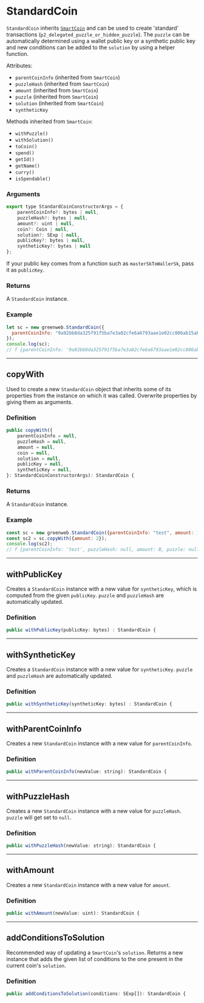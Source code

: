 # StandardCoin

`StandardCoin` inherits [`SmartCoin`](smart-coin.md) and can be used to create 'standard' transactions (`p2_delegated_puzzle_or_hidden_puzzle`). The `puzzle` can be automatically determined using a wallet public key or a synthetic public key and new conditions can be added to the `solution` by using a helper function.


Attributes:

  - `parentCoinInfo` (inherited from `SmartCoin`)
  - `puzzleHash` (inherited from `SmartCoin`)
  - `amount` (inherited from `SmartCoin`)
  - `puzzle` (inherited from `SmartCoin`)
  - `solution` (inherited from `SmartCoin`)
  - `syntheticKey`

Methods inherited from `SmartCoin`:

  - `withPuzzle()`
  - `withSolution()`
  - `toCoin()`
  - `spend()`
  - `getId()`
  - `getName()`
  - `curry()`
  - `isSpendable()`

### Arguments

```js
export type StandardCoinConstructorArgs = {
    parentCoinInfo?: bytes | null,
    puzzleHash?: bytes | null,
    amount?: uint | null,
    coin?: Coin | null,
    solution?: SExp | null,
    publicKey?: bytes | null,
    syntheticKey?: bytes | null
};
```

If your public key comes from a function such as `masterSkToWallerSk`, pass it as `publicKey`.

### Returns

A `StandardCoin` instance.

### Example

```js
let sc = new greenweb.StandardCoin({
  parentCoinInfo: "9a92bb8da325f91f5ba7e3a02cfe6a6793aae1e02cc806ab15abaa31e834ba84",
});
console.log(sc);
// f {parentCoinInfo: '9a92bb8da325f91f5ba7e3a02cfe6a6793aae1e02cc806ab15abaa31e834ba84', puzzleHash: null, amount: null, puzzle: null, syntheticKey: null}
```

---

## copyWith

Used to create a new `StandardCoin` object that inherits some of its properties from the instance on which it was called. Overwrite properties by giving them as arguments.

### Definition

```js
public copyWith({
    parentCoinInfo = null,
    puzzleHash = null,
    amount = null,
    coin = null,
    solution = null,
    publicKey = null,
    syntheticKey = null,
}: StandardCoinConstructorArgs): StandardCoin {
```

### Returns

A `StandardCoin` instance.

### Example

```js
const sc = new greenweb.StandardCoin({parentCoinInfo: "test", amount: 1});
const sc2 = sc.copyWith({amount: 2});
console.log(sc2);
// f {parentCoinInfo: 'test', puzzleHash: null, amount: B, puzzle: null, syntheticKey: null}
```

---

## withPublicKey

Creates a `StandardCoin` instance with a new value for `syntheticKey`, which is computed from the given `publicKey`. `puzzle` and `puzzleHash` are automatically updated.

### Definition

```js
public withPublicKey(publicKey: bytes) : StandardCoin {
```

---

## withSyntheticKey

Creates a `StandardCoin` instance with a new value for `syntheticKey`. `puzzle` and `puzzleHash` are automatically updated.

### Definition

```js
public withSyntheticKey(syntheticKey: bytes) : StandardCoin {
```

---

## withParentCoinInfo

Creates a new `StandardCoin` instance with a new value for `parentCoinInfo`.

### Definition

```js
public withParentCoinInfo(newValue: string): StandardCoin {
```

---

## withPuzzleHash

Creates a new `StandardCoin` instance with a new value for `puzzleHash`. `puzzle` will get set to `null`.

### Definition

```js
public withPuzzleHash(newValue: string): StandardCoin {
```

---

## withAmount

Creates a new `StandardCoin` instance with a new value for `amount`.

### Definition

```js
public withAmount(newValue: uint): StandardCoin {
```

---

## addConditionsToSolution

Recommended way of updating a `SmartCoin`'s `solution`. Returns a new instance that adds the given list of conditions to the one present in the current coin's `solution`.

### Definition

```js
public addConditionsToSolution(conditions: SExp[]): StandardCoin {
```